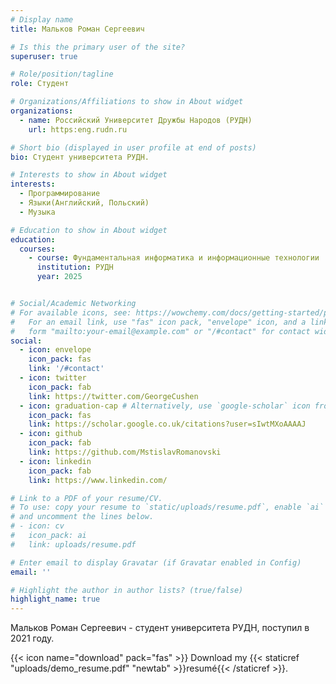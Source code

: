 ```yaml
---
# Display name
title: Мальков Роман Сергеевич

# Is this the primary user of the site?
superuser: true

# Role/position/tagline
role: Студент

# Organizations/Affiliations to show in About widget
organizations:
  - name: Российский Университет Дружбы Народов (РУДН)
    url: https:eng.rudn.ru

# Short bio (displayed in user profile at end of posts)
bio: Студент университета РУДН.

# Interests to show in About widget
interests:
  - Программирование 
  - Языки(Английский, Польский)
  - Музыка

# Education to show in About widget
education:
  courses:
    - course: Фундаментальная информатика и информационные технологии
      institution: РУДН
      year: 2025


# Social/Academic Networking
# For available icons, see: https://wowchemy.com/docs/getting-started/page-builder/#icons
#   For an email link, use "fas" icon pack, "envelope" icon, and a link in the
#   form "mailto:your-email@example.com" or "/#contact" for contact widget.
social:
  - icon: envelope
    icon_pack: fas
    link: '/#contact'
  - icon: twitter
    icon_pack: fab
    link: https://twitter.com/GeorgeCushen
  - icon: graduation-cap # Alternatively, use `google-scholar` icon from `ai` icon pack
    icon_pack: fas
    link: https://scholar.google.co.uk/citations?user=sIwtMXoAAAAJ
  - icon: github
    icon_pack: fab
    link: https://github.com/MstislavRomanovski
  - icon: linkedin
    icon_pack: fab
    link: https://www.linkedin.com/

# Link to a PDF of your resume/CV.
# To use: copy your resume to `static/uploads/resume.pdf`, enable `ai` icons in `params.toml`,
# and uncomment the lines below.
# - icon: cv
#   icon_pack: ai
#   link: uploads/resume.pdf

# Enter email to display Gravatar (if Gravatar enabled in Config)
email: ''

# Highlight the author in author lists? (true/false)
highlight_name: true
---
```


Мальков Роман Сергеевич - студент университета РУДН, поступил в 2021 году.  



{{< icon name="download" pack="fas" >}} Download my {{< staticref "uploads/demo_resume.pdf" "newtab" >}}resumé{{< /staticref >}}.
